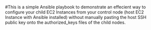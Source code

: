 #This is a simple Ansible playbook to demonstrate an effecient way to configure your child EC2 Instances from your control node (host EC2 Instance with Ansible installed) without manually pasting the host SSH public key onto the authorized_keys files of the child nodes.

